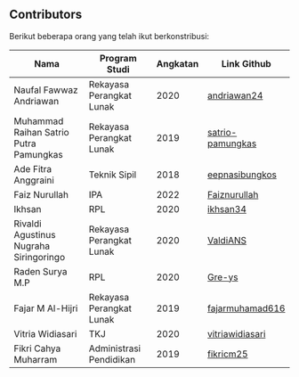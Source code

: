 ## Contributors

Berikut beberapa orang yang telah ikut berkonstribusi:

| Nama | Program Studi | Angkatan | Link Github
| --- | --- | --- | --- |
| Naufal Fawwaz Andriawan | Rekayasa Perangkat Lunak | 2020 | [andriawan24](https://github.com/andriawan24) |
| Muhammad Raihan Satrio Putra Pamungkas | Rekayasa Perangkat Lunak | 2019 | [satrio-pamungkas](https://github.com/satrio-pamungkas) |
| Ade Fitra Anggraini | Teknik Sipil | 2018 | [eepnasibungkos](https://github.com/eepnasibungkos) |
| Faiz Nurullah | IPA | 2022 | [Faiznurullah](https://github.com/faiznurullah)|
| Ikhsan | RPL | 2020 | [ikhsan34](https://github.com/ikhsan34) |
| Rivaldi Agustinus Nugraha Siringoringo | Rekayasa Perangkat Lunak | 2020 | [ValdiANS](https://github.com/ValdiANS) |
| Raden Surya M.P | RPL | 2020 | [Gre-ys](https://github.com/Gre-ys) |
| Fajar M Al-Hijri | Rekayasa Perangkat Lunak | 2019 | [fajarmuhamad616](https://github.com/fajarmuhamad616) |
| Vitria Widiasari| TKJ | 2020 | [vitriawidiasari](https://github.com/vitriawidiasari) |
| Fikri Cahya Muharram | Administrasi Pendidikan | 2019 | [fikricm25](https://github.com/fikricm25) |
